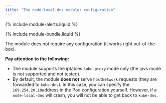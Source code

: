 ```yaml
---
title: "The node-local-dns module: configuration"
---
```


{% include module-alerts.liquid %}

{% include module-bundle.liquid %}

The module does not require any configuration (it works right out-of-the-box).

**Pay attention to the following:**
- The module supports the iptables `kube-proxy` mode only (the ipvs mode is not supported and not tested).
- By default, the module **does not** serve `hostNetwork` requests (they are forwarded to `kube-dns`). In this case, you can specify the  `169.254.20.10`address in the Pod configuration yourself. However, if a `node-local-dns` will crash, you will not be able to get back to `kube-dns`.
